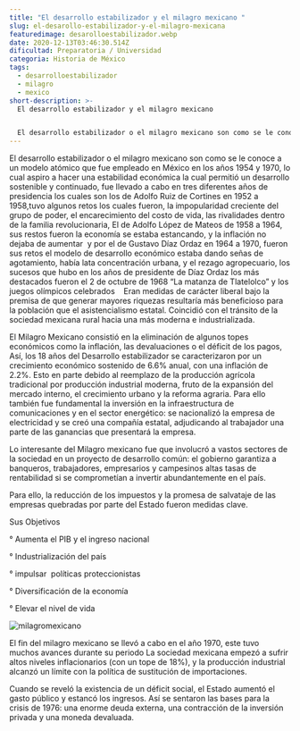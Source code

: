 ```yaml
---
title: "El desarrollo estabilizador y el milagro mexicano "
slug: el-desarollo-estabilizador-y-el-milagro-mexicana
featuredimage: desarolloestabilizador.webp
date: 2020-12-13T03:46:30.514Z
dificultad: Preparatoria / Universidad
categoria: Historia de México
tags:
  - desarrolloestabilizador
  - milagro
  - mexico
short-description: >-
  El desarrollo estabilizador y el milagro mexicano 


  El desarrollo estabilizador o el milagro mexicano son como se le conoce a un modelo atómico que fue empleado en México en los años 1954 y 1970
---
```

El desarrollo estabilizador o el milagro mexicano son como se le conoce a un modelo atómico que fue empleado en México en los años 1954 y 1970, lo cual aspiro a hacer una estabilidad económica la cual permitió un desarrollo sostenible y continuado, fue llevado a cabo en tres diferentes años de presidencia los cuales son los de Adolfo Ruiz de Cortines en 1952 a 1958,tuvo algunos retos los cuales fueron, la impopularidad creciente del grupo de poder, el encarecimiento del costo de vida, las rivalidades dentro de la familia revolucionaria, El de Adolfo López de Mateos de 1958 a 1964, sus restos fueron la economía se estaba estancando, y la inflación no dejaba de aumentar  y por el de Gustavo Díaz Ordaz en 1964 a 1970, fueron sus retos el modelo de desarrollo económico estaba dando señas de agotamiento, había lata concentración urbana, y el rezago agropecuario, los sucesos que hubo en los años de presidente de Díaz Ordaz los más destacados fueron el 2 de octubre de 1968 “La matanza de Tlatelolco” y los juegos olímpicos celebrados    Eran medidas de carácter liberal bajo la premisa de que generar mayores riquezas resultaría más beneficioso para la población que el asistencialismo estatal. Coincidió con el tránsito de la sociedad mexicana rural hacia una más moderna e industrializada.

El Milagro Mexicano consistió en la eliminación de algunos topes económicos como la inflación, las devaluaciones o el déficit de los pagos, Así, los 18 años del Desarrollo estabilizador se caracterizaron por un crecimiento económico sostenido de 6.6% anual, con una inflación de 2.2%. Esto en parte debido al reemplazo de la producción agrícola tradicional por producción industrial moderna, fruto de la expansión del mercado interno, el crecimiento urbano y la reforma agraria. Para ello también fue fundamental la inversión en la infraestructura de comunicaciones y en el sector energético: se nacionalizó la empresa de electricidad y se creó una compañía estatal, adjudicando al trabajador una parte de las ganancias que presentará la empresa.

Lo interesante del Milagro mexicano fue que involucró a vastos sectores de la sociedad en un proyecto de desarrollo común: el gobierno garantiza a banqueros, trabajadores, empresarios y campesinos altas tasas de rentabilidad si se comprometían a invertir abundantemente en el país.

Para ello, la reducción de los impuestos y la promesa de salvataje de las empresas quebradas por parte del Estado fueron medidas clave.

Sus Objetivos 

° Aumenta el PIB y el ingreso nacional 

° Industrialización del país 

° impulsar  políticas proteccionistas

° Diversificación de la economía

° Elevar el nivel de vida   

![milagromexicano](/assets/milagromexicnao.jpg "milagromexicano")

El fin del milagro mexicano se llevó a cabo en el año 1970, este tuvo muchos avances durante su periodo La sociedad mexicana empezó a sufrir altos niveles inflacionarios (con un tope de 18%), y la producción industrial alcanzó un límite con la política de sustitución de importaciones.



Cuando se reveló la existencia de un déficit social, el Estado aumentó el gasto público y estancó los ingresos. Así se sentaron las bases para la crisis de 1976: una enorme deuda externa, una contracción de la inversión privada y una moneda devaluada.